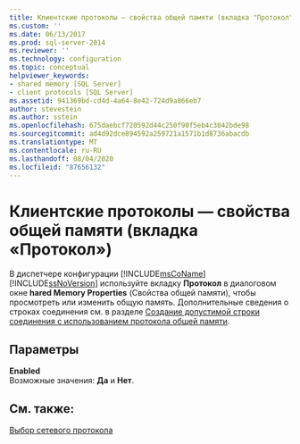 ```yaml
---
title: Клиентские протоколы — свойства общей памяти (вкладка "Протокол") | Документы Майкрософт
ms.custom: ''
ms.date: 06/13/2017
ms.prod: sql-server-2014
ms.reviewer: ''
ms.technology: configuration
ms.topic: conceptual
helpviewer_keywords:
- shared memory [SQL Server]
- client protocols [SQL Server]
ms.assetid: 941369bd-cd4d-4a64-8e42-724d9a866eb7
author: stevestein
ms.author: sstein
ms.openlocfilehash: 675daebcf720592d44c250f90f5eb4c3042bde98
ms.sourcegitcommit: ad4d92dce894592a259721a1571b1d8736abacdb
ms.translationtype: MT
ms.contentlocale: ru-RU
ms.lasthandoff: 08/04/2020
ms.locfileid: "87656132"
---
```

# <a name="client-protocols---shared-memory-properties-protocol-tab"></a>Клиентские протоколы — cвойства общей памяти (вкладка «Протокол»)
  В диспетчере конфигурации [!INCLUDE[msCoName](../../includes/msconame-md.md)] [!INCLUDE[ssNoVersion](../../includes/ssnoversion-md.md)] используйте вкладку **Протокол** в диалоговом окне **hared Memory Properties** (Свойства общей памяти), чтобы просмотреть или изменить общую память. Дополнительные сведения о строках соединения см. в разделе [Создание допустимой строки соединения с использованием протокола общей памяти](../../../2014/tools/configuration-manager/creating-a-valid-connection-string-using-shared-memory-protocol.md).  
  
## <a name="options"></a>Параметры  
 **Enabled**  
 Возможные значения: **Да** и **Нет**.  
  
## <a name="see-also"></a>См. также:  
 [Выбор сетевого протокола](../../../2014/tools/configuration-manager/choosing-a-network-protocol.md)  
  
  
